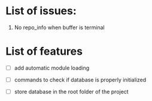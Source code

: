 # List of issues:
1. No repo_info when buffer is terminal


# List of features
- [ ] add automatic module loading
- [ ] commands to check if database is properly initialized
- [ ] store database in the root folder of the project



